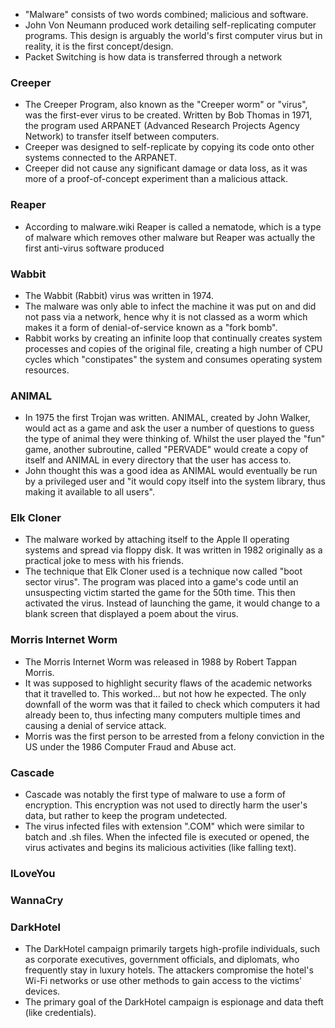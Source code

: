 - "Malware" consists of two words combined; malicious and software.
- John Von Neumann produced work detailing self-replicating computer programs. This design is arguably the world's first computer virus but in reality, it is the first concept/design.
- Packet Switching is how data is transferred through a network

### Creeper
- The Creeper Program, also known as the "Creeper worm" or "virus", was the first-ever virus to be created. Written by Bob Thomas in 1971, the program used ARPANET (Advanced Research Projects Agency Network) to transfer itself between computers.
- Creeper was designed to self-replicate by copying its code onto other systems connected to the ARPANET. 
- Creeper did not cause any significant damage or data loss, as it was more of a proof-of-concept experiment than a malicious attack.

### Reaper
- According to malware.wiki Reaper is called a nematode, which is a type of malware which removes other malware but Reaper was actually the first anti-virus software produced

### Wabbit
- The Wabbit (Rabbit) virus was written in 1974.
- The malware was only able to infect the machine it was put on and did not pass via a network, hence why it is not classed as a worm which makes it a form of denial-of-service known as a "fork bomb".
- Rabbit works by creating an infinite loop that continually creates system processes and copies of the original file, creating a high number of CPU cycles which "constipates" the system and consumes operating system resources.

### ANIMAL
- In 1975 the first Trojan was written. ANIMAL, created by John Walker, would act as a game and ask the user a number of questions to guess the type of animal they were thinking of. Whilst the user played the "fun" game, another subroutine, called "PERVADE" would create a copy of itself and ANIMAL in every directory that the user has access to.
- John thought this was a good idea as ANIMAL would eventually be run by a privileged user and "it would copy itself into the system library, thus making it available to all users".

### Elk Cloner
- The malware worked by attaching itself to the Apple II operating systems and spread via floppy disk. It was written in 1982 originally as a practical joke to mess with his friends.
- The technique that Elk Cloner used is a technique now called "boot sector virus". The program was placed into a game's code until an unsuspecting victim started the game for the 50th time. This then activated the virus. Instead of launching the game, it would change to a blank screen that displayed a poem about the virus.

### Morris Internet Worm
-  The Morris Internet Worm was released in 1988 by Robert Tappan Morris.
-  It was supposed to highlight security flaws of the academic networks that it travelled to. This worked... but not how he expected. The only downfall of the worm was that it failed to check which computers it had already been to, thus infecting many computers multiple times and causing a denial of service attack.
-  Morris was the first person to be arrested from a felony conviction in the US under the 1986 Computer Fraud and Abuse act.

### Cascade
- Cascade was notably the first type of malware to use a form of encryption. This encryption was not used to directly harm the user's data, but rather to keep the program undetected.
- The virus infected files with extension ".COM" which were similar to batch and .sh files. When the infected file is executed or opened, the virus activates and begins its malicious activities (like falling text).

### ILoveYou

### WannaCry

### DarkHotel
- The DarkHotel campaign primarily targets high-profile individuals, such as corporate executives, government officials, and diplomats, who frequently stay in luxury hotels. The attackers compromise the hotel's Wi-Fi networks or use other methods to gain access to the victims' devices.
- The primary goal of the DarkHotel campaign is espionage and data theft (like credentials).
